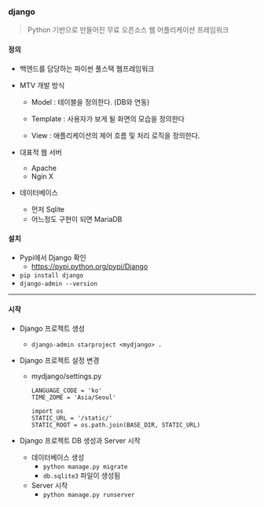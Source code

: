 ### django

> Python 기반으로 만들어진 무료 오픈소스 웹 어플리케이션 프레임워크



#### 정의

- 백엔드를 담당하는 파이썬 풀스택 웹프레임워크
- MTV 개발 방식
  - Model : 테이블을 정의한다. (DB와 연동)
  
  - Template : 사용자가 보게 될 화면의 모습을 정의한다
  
  - View : 애플리케이션의 제어 흐름 및 처리 로직을 정의한다.
  
- 대표적 웹 서버
  - Apache
  - Ngin X
- 데이터베이스
  - 먼저 Sqlite
  - 어느정도 구현이 되면 MariaDB
  
  



#### 설치

- Pypi에서 Django 확인
  - https://pypi.python.org/pypi/Django
- `pip install django`
- `django-admin --version`





---

#### 시작

- Django 프로젝트 생성
  - `django-admin starproject <mydjango> .`



- Django 프로젝트 설정 변경

  - mydjango/settings.py

    ```
    LANGUAGE_CODE = 'ko'
    TIME_ZOME = 'Asia/Seoul'
    ```

    ```
    import os
    STATIC_URL = '/static/'
    STATIC_ROOT = os.path.join(BASE_DIR, STATIC_URL)
    ```

    

- Django 프로젝트 DB 생성과 Server 시작
  - 데이터베이스 생성
    - `python manage.py migrate`
    - `db.sqlite3` 파일이 생성됨
  - Server 시작
    - `python manage.py runserver`



